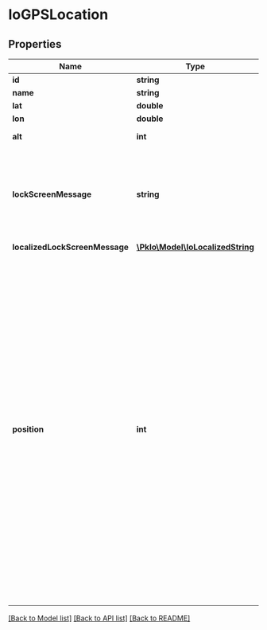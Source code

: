 # IoGPSLocation

## Properties
Name | Type | Description | Notes
------------ | ------------- | ------------- | -------------
**id** | **string** |  | [optional] 
**name** | **string** |  | [optional] 
**lat** | **double** | Latitude. | 
**lon** | **double** | Longitude. | [optional] 
**alt** | **int** | Altitude in metres. | [optional] 
**lockScreenMessage** | **string** | Message to be displayed on lock screen when user is in the location (iOS only). | 
**localizedLockScreenMessage** | [**\PkIo\Model\IoLocalizedString**](IoLocalizedString.md) |  | [optional] 
**position** | **int** | Locations will be added in order of their position, from lowest to highest. Position can be any value, E.g. 3 Locations with positions 30, 10, 20 would be added 10 first, 20 second and 30 third.  If no position is provided and the number of locations exceeds 10, there is no guarantee which location(s) would be excluded from the pass. | [optional] 

[[Back to Model list]](../../README.md#documentation-for-models) [[Back to API list]](../../README.md#documentation-for-api-endpoints) [[Back to README]](../../README.md)

